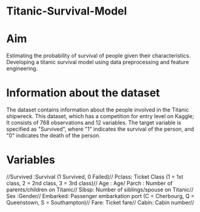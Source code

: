 # Titanic-Survival-Model
# Aim
Estimating the probability of survival of people given their characteristics. Developing a titanic survival model using data preprocessing and feature engineering.
# Information about the dataset
The dataset contains information about the people involved in the Titanic shipwreck.
This dataset, which has a competition for entry level on Kaggle; It consists of 768 observations and 12 variables.
The target variable is specified as "Survived", where "1" indicates the survival of the person, and "0" indicates the death of the person.

# Variables
//Survived :Survival (1 Survived, 0 Failed)//
Pclass: Ticket Class (1 = 1st class, 2 = 2nd class, 3 = 3rd class)//
Age : Age/
Parch : Number of parents/children on Titanic//
Sibsp: Number of siblings/spouse on Titanic//
Sex :Gender//
Embarked: Passenger embarkation port (C = Cherbourg, Q = Queenstown, S = Southampton)//
Fare: Ticket fare//
Cabin: Cabin number//

